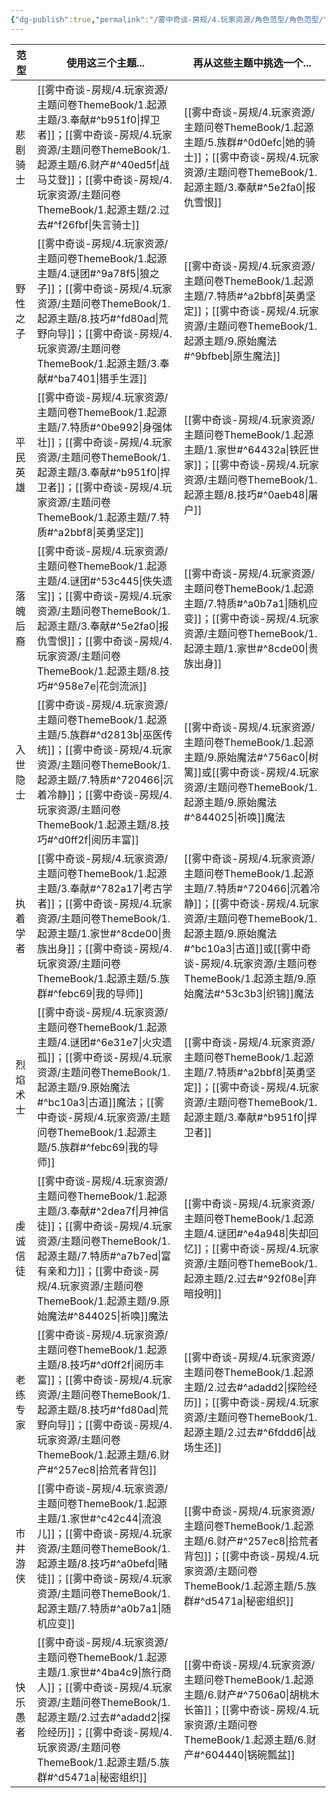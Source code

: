 ```yaml
---
{"dg-publish":true,"permalink":"/雾中奇谈-房规/4.玩家资源/角色范型/角色范型/"}
---
```




| 范型   | 使用这三个主题...                                                              | 再从这些主题中挑选一个...                                                         |
| ---- | ----------------------------------------------------------------------- | ---------------------------------------------------------------------- |
| 悲剧骑士 | [[雾中奇谈-房规/4.玩家资源/主题问卷ThemeBook/1.起源主题/3.奉献#^b951f0\|捍卫者]]；[[雾中奇谈-房规/4.玩家资源/主题问卷ThemeBook/1.起源主题/6.财产#^40ed5f\|战马艾登]]；[[雾中奇谈-房规/4.玩家资源/主题问卷ThemeBook/1.起源主题/2.过去#^f26fbf\|失言骑士]]     | [[雾中奇谈-房规/4.玩家资源/主题问卷ThemeBook/1.起源主题/5.族群#^0d0efc\|她的骑士]]；[[雾中奇谈-房规/4.玩家资源/主题问卷ThemeBook/1.起源主题/3.奉献#^5e2fa0\|报仇雪恨]]                          |
| 野性之子 | [[雾中奇谈-房规/4.玩家资源/主题问卷ThemeBook/1.起源主题/4.谜团#^9a78f5\|狼之子]]；[[雾中奇谈-房规/4.玩家资源/主题问卷ThemeBook/1.起源主题/8.技巧#^fd80ad\|荒野向导]]；[[雾中奇谈-房规/4.玩家资源/主题问卷ThemeBook/1.起源主题/3.奉献#^ba7401\|猎手生涯]]     | [[雾中奇谈-房规/4.玩家资源/主题问卷ThemeBook/1.起源主题/7.特质#^a2bbf8\|英勇坚定]]；[[雾中奇谈-房规/4.玩家资源/主题问卷ThemeBook/1.起源主题/9.原始魔法#^9bfbeb\|原生魔法]]                        |
| 平民英雄 | [[雾中奇谈-房规/4.玩家资源/主题问卷ThemeBook/1.起源主题/7.特质#^0be992\|身强体壮]]；[[雾中奇谈-房规/4.玩家资源/主题问卷ThemeBook/1.起源主题/3.奉献#^b951f0\|捍卫者]]；[[雾中奇谈-房规/4.玩家资源/主题问卷ThemeBook/1.起源主题/7.特质#^a2bbf8\|英勇坚定]]     | [[雾中奇谈-房规/4.玩家资源/主题问卷ThemeBook/1.起源主题/1.家世#^64432a\|铁匠世家]]；[[雾中奇谈-房规/4.玩家资源/主题问卷ThemeBook/1.起源主题/8.技巧#^0aeb48\|屠户]]                            |
| 落魄后裔 | [[雾中奇谈-房规/4.玩家资源/主题问卷ThemeBook/1.起源主题/4.谜团#^53c445\|佚失遗宝]]；[[雾中奇谈-房规/4.玩家资源/主题问卷ThemeBook/1.起源主题/3.奉献#^5e2fa0\|报仇雪恨]]；[[雾中奇谈-房规/4.玩家资源/主题问卷ThemeBook/1.起源主题/8.技巧#^958e7e\|花剑流派]]    | [[雾中奇谈-房规/4.玩家资源/主题问卷ThemeBook/1.起源主题/7.特质#^a0b7a1\|随机应变]]；[[雾中奇谈-房规/4.玩家资源/主题问卷ThemeBook/1.起源主题/1.家世#^8cde00\|贵族出身]]                          |
| 入世隐士 | [[雾中奇谈-房规/4.玩家资源/主题问卷ThemeBook/1.起源主题/5.族群#^d2813b\|巫医传统]]；[[雾中奇谈-房规/4.玩家资源/主题问卷ThemeBook/1.起源主题/7.特质#^720466\|沉着冷静]]；[[雾中奇谈-房规/4.玩家资源/主题问卷ThemeBook/1.起源主题/8.技巧#^d0ff2f\|阅历丰富]]    | [[雾中奇谈-房规/4.玩家资源/主题问卷ThemeBook/1.起源主题/9.原始魔法#^756ac0\|树篱]]或[[雾中奇谈-房规/4.玩家资源/主题问卷ThemeBook/1.起源主题/9.原始魔法#^844025\|祈唤]]魔法                        |
| 执着学者 | [[雾中奇谈-房规/4.玩家资源/主题问卷ThemeBook/1.起源主题/3.奉献#^782a17\|考古学者]]；[[雾中奇谈-房规/4.玩家资源/主题问卷ThemeBook/1.起源主题/1.家世#^8cde00\|贵族出身]]；[[雾中奇谈-房规/4.玩家资源/主题问卷ThemeBook/1.起源主题/5.族群#^febc69\|我的导师]]    | [[雾中奇谈-房规/4.玩家资源/主题问卷ThemeBook/1.起源主题/7.特质#^720466\|沉着冷静]]；[[雾中奇谈-房规/4.玩家资源/主题问卷ThemeBook/1.起源主题/9.原始魔法#^bc10a3\|古道]]或[[雾中奇谈-房规/4.玩家资源/主题问卷ThemeBook/1.起源主题/9.原始魔法#^53c3b3\|织锦]]魔法 |
| 烈焰术士 | [[雾中奇谈-房规/4.玩家资源/主题问卷ThemeBook/1.起源主题/4.谜团#^6e31e7\|火灾遗孤]]；[[雾中奇谈-房规/4.玩家资源/主题问卷ThemeBook/1.起源主题/9.原始魔法#^bc10a3\|古道]]魔法；[[雾中奇谈-房规/4.玩家资源/主题问卷ThemeBook/1.起源主题/5.族群#^febc69\|我的导师]]  | [[雾中奇谈-房规/4.玩家资源/主题问卷ThemeBook/1.起源主题/7.特质#^a2bbf8\|英勇坚定]]；[[雾中奇谈-房规/4.玩家资源/主题问卷ThemeBook/1.起源主题/3.奉献#^b951f0\|捍卫者]]                           |
| 虔诚信徒 | [[雾中奇谈-房规/4.玩家资源/主题问卷ThemeBook/1.起源主题/3.奉献#^2dea7f\|月神信徒]]；[[雾中奇谈-房规/4.玩家资源/主题问卷ThemeBook/1.起源主题/7.特质#^a7b7ed\|富有亲和力]]；[[雾中奇谈-房规/4.玩家资源/主题问卷ThemeBook/1.起源主题/9.原始魔法#^844025\|祈唤]]魔法 | [[雾中奇谈-房规/4.玩家资源/主题问卷ThemeBook/1.起源主题/4.谜团#^e4a948\|失却回忆]]；[[雾中奇谈-房规/4.玩家资源/主题问卷ThemeBook/1.起源主题/2.过去#^92f08e\|弃暗投明]]                          |
| 老练专家 | [[雾中奇谈-房规/4.玩家资源/主题问卷ThemeBook/1.起源主题/8.技巧#^d0ff2f\|阅历丰富]]；[[雾中奇谈-房规/4.玩家资源/主题问卷ThemeBook/1.起源主题/8.技巧#^fd80ad\|荒野向导]]；[[雾中奇谈-房规/4.玩家资源/主题问卷ThemeBook/1.起源主题/6.财产#^257ec8\|拾荒者背包]]   | [[雾中奇谈-房规/4.玩家资源/主题问卷ThemeBook/1.起源主题/2.过去#^adadd2\|探险经历]]；[[雾中奇谈-房规/4.玩家资源/主题问卷ThemeBook/1.起源主题/2.过去#^6fddd6\|战场生还]]                          |
| 市井游侠 | [[雾中奇谈-房规/4.玩家资源/主题问卷ThemeBook/1.起源主题/1.家世#^c42c44\|流浪儿]]；[[雾中奇谈-房规/4.玩家资源/主题问卷ThemeBook/1.起源主题/8.技巧#^a0befd\|赌徒]]；[[雾中奇谈-房规/4.玩家资源/主题问卷ThemeBook/1.起源主题/7.特质#^a0b7a1\|随机应变]]       | [[雾中奇谈-房规/4.玩家资源/主题问卷ThemeBook/1.起源主题/6.财产#^257ec8\|拾荒者背包]]；[[雾中奇谈-房规/4.玩家资源/主题问卷ThemeBook/1.起源主题/5.族群#^d5471a\|秘密组织]]                         |
| 快乐愚者 | [[雾中奇谈-房规/4.玩家资源/主题问卷ThemeBook/1.起源主题/1.家世#^4ba4c9\|旅行商人]]；[[雾中奇谈-房规/4.玩家资源/主题问卷ThemeBook/1.起源主题/2.过去#^adadd2\|探险经历]]；[[雾中奇谈-房规/4.玩家资源/主题问卷ThemeBook/1.起源主题/5.族群#^d5471a\|秘密组织]]    | [[雾中奇谈-房规/4.玩家资源/主题问卷ThemeBook/1.起源主题/6.财产#^7506a0\|胡桃木长笛]]；[[雾中奇谈-房规/4.玩家资源/主题问卷ThemeBook/1.起源主题/6.财产#^604440\|锅碗瓢盆]]                         |

